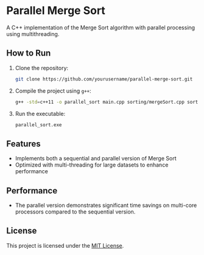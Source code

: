 # Parallel Merge Sort
A C++ implementation of the Merge Sort algorithm with parallel processing using multithreading.

## How to Run

1. Clone the repository:
   ```bash
   git clone https://github.com/yourusername/parallel-merge-sort.git
   ```

2. Compile the project using `g++`:
   ```bash
   g++ -std=c++11 -o parallel_sort main.cpp sorting/mergeSort.cpp sorting/parallelMergeSort.cpp -pthread
   ```

3. Run the executable:
   ```bash
   parallel_sort.exe
   ```

## Features
- Implements both a sequential and parallel version of Merge Sort
- Optimized with multi-threading for large datasets to enhance performance

## Performance
- The parallel version demonstrates significant time savings on multi-core processors compared to the sequential version.

## License
This project is licensed under the [MIT License](LICENSE).
